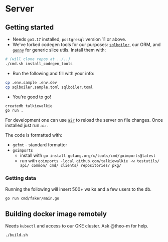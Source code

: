 # Server

## Getting started

- Needs `go1.17` installed, `postgresql` version 11 or above.
- We've forked codegen tools for our purposes: [`sqlboiler`](https://github.com/theo-m/sqlboiler), our ORM,
  and [`genny`](https://github.com/theo-m/genny) for generic slice utils. Install them with:

```bash
# (will clone repos at ../..)
./cmd.sh install_codegen_tools
```

- Run the following and fill with your info:

```bash
cp .env.sample .env.dev
cp sqlboiler.sample.toml sqlboiler.toml
```

- You're good to go!

```bash
createdb talkiewalkie
go run .
```

For development one can use [`air`](https://github.com/cosmtrek/air) to reload the server on file changes. Once
installed just run `air`.

The code is formatted with:

- `gofmt` - standard formatter
- `goimports`
    - install with `go install golang.org/x/tools/cmd/goimports@latest`
    - run with `goimports -local github.com/talkiewalkie -w testutils/ api/ common/ cmd/ clients/ repositories/ pkg/`

### Getting data

Running the following will insert 500+ walks and a few users to the db.

```bash
go run cmd/faker/main.go
```

## Building docker image remotely

Needs `kubectl` and access to our GKE cluster. Ask @theo-m for help.

```bash
./build.sh
```

